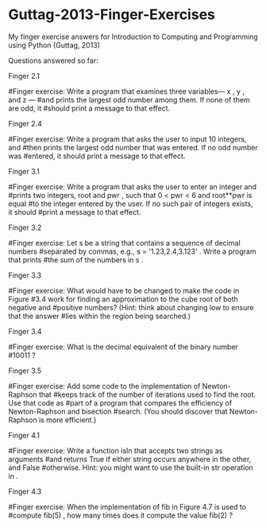 # Guttag-2013-Finger-Exercises
My finger exercise answers for Introduction to Computing and Programming using Python (Guttag, 2013)

Questions answered so far:

Finger 2.1 

#Finger exercise: Write a program that examines three variables— x , y , and z —
#and prints the largest odd number among them. If none of them are odd, it
#should print a message to that effect.

Finger 2.4

#Finger exercise: Write a program that asks the user to input 10 integers, and
#then prints the largest odd number that was entered. If no odd number was
#entered, it should print a message to that effect.

Finger 3.1

#Finger exercise: Write a program that asks the user to enter an integer and
#prints two integers, root and pwr , such that 0 < pwr < 6 and root**pwr is equal
#to the integer entered by the user. If no such pair of integers exists, it should
#print a message to that effect.

Finger 3.2

#Finger exercise: Let s be a string that contains a sequence of decimal numbers
#separated by commas, e.g., s = '1.23,2.4,3.123' . Write a program that prints
#the sum of the numbers in s .

Finger 3.3

#Finger exercise: What would have to be changed to make the code in Figure
#3.4 work for finding an approximation to the cube root of both negative and
#positive numbers? (Hint: think about changing low to ensure that the answer
#lies within the region being searched.)

Finger 3.4

#Finger exercise: What is the decimal equivalent of the binary number
#10011 ?

Finger 3.5

#Finger exercise: Add some code to the implementation of Newton-Raphson that
#keeps track of the number of iterations used to find the root. Use that code as
#part of a program that compares the efficiency of Newton-Raphson and bisection
#search. (You should discover that Newton-Raphson is more efficient.)

Finger 4.1

#Finger exercise: Write a function isIn that accepts two strings as arguments
#and returns True if either string occurs anywhere in the other, and False
#otherwise. Hint: you might want to use the built-in str operation in .

Finger 4.3

#Finger exercise: When the implementation of fib in Figure 4.7 is used to
#compute fib(5) , how many times does it compute the value fib(2) ?

